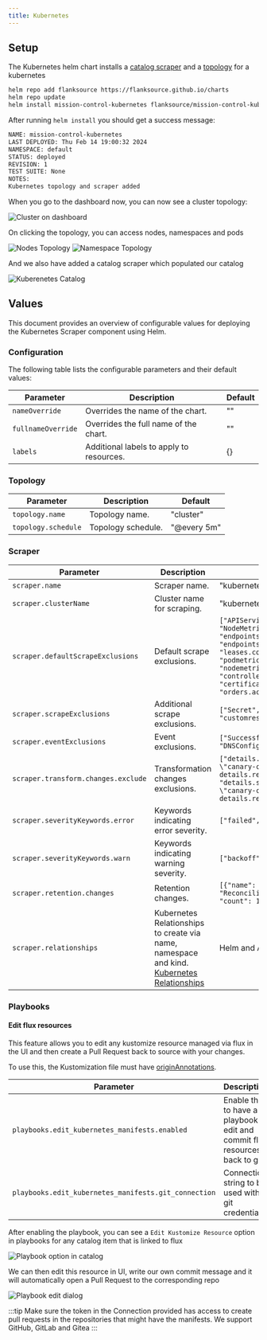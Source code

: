 ```yaml
---
title: Kubernetes
---
```


## Setup

The Kubernetes helm chart installs a [catalog scraper](/config-db/scrapers/kubernetes) and a [topology](/topology/examples/kubernetes) for a kubernetes

```sh
helm repo add flanksource https://flanksource.github.io/charts
helm repo update
helm install mission-control-kubernetes flanksource/mission-control-kubernetes
```

After running `helm install` you should get a success message:

```sh
NAME: mission-control-kubernetes
LAST DEPLOYED: Thu Feb 14 19:00:32 2024
NAMESPACE: default
STATUS: deployed
REVISION: 1
TEST SUITE: None
NOTES:
Kubernetes topology and scraper added
```

When you go to the dashboard now, you can now see a cluster topology:

![Cluster on dashboard](/img/kubernetes-registry-dashboard.png)

On clicking the topology, you can access nodes, namespaces and pods

![Nodes Topology](/img/kubernetes-registry-node-component.png)
![Namespace Topology](/img/kubernetes-registry-namespace-component.png)

And we also have added a catalog scraper which populated our catalog

![Kuberenetes Catalog](/img/kubernetes-registry-catalog-scraper.png)

## Values

This document provides an overview of configurable values for deploying the Kubernetes Scraper component using Helm.

### Configuration

The following table lists the configurable parameters and their default values:

| Parameter | Description | Default |
| --- | --- | --- |
| `nameOverride` | Overrides the name of the chart. | "" |
| `fullnameOverride` | Overrides the full name of the chart. | "" |
| `labels` | Additional labels to apply to resources. | {} |

### Topology

| Parameter | Description | Default |
| --- | --- | --- |
| `topology.name` | Topology name. | "cluster" |
| `topology.schedule` | Topology schedule. | "@every 5m" |

### Scraper

| Parameter | Description | Default |
| --- | --- | --- |
| `scraper.name` | Scraper name. | "kubernetes" |
| `scraper.clusterName` | Cluster name for scraping. | "kubernetes" |
| `scraper.defaultScrapeExclusions` | Default scrape exclusions. | `["APIService", "PodMetrics", "NodeMetrics", "endpoints.discovery.k8s.io", "endpointslices.discovery.k8s.io", "leases.coordination.k8s.io", "podmetrics.metrics.k8s.io", "nodemetrics.metrics.k8s.io", "controllerrevision", "certificaterequest", "orders.acme.cert-manager.io"]` |
| `scraper.scrapeExclusions` | Additional scrape exclusions. | `["Secret", "customresourcedefinition"]` |
| `scraper.eventExclusions` | Event exclusions. | `["SuccessfulCreate", "Created", "DNSConfigForming"]` |
| `scraper.transform.changes.exclude` | Transformation changes exclusions. | `["details.source.component == \"canary-checker\" && details.reason == \"Failed\"", "details.source.component == \"canary-checker\" && details.reason == \"Succeeded\""]` |
| `scraper.severityKeywords.error` | Keywords indicating error severity. | `["failed", "error"]` |
| `scraper.severityKeywords.warn` | Keywords indicating warning severity. | `["backoff", "nodeoutofmemory"]` |
| `scraper.retention.changes` | Retention changes. | `[{"name": "ReconciliationSucceeded", "count": 10}]` |
| `scraper.relationships` | Kubernetes Relationships to create via name, namespace and kind. [Kubernetes Relationships](/config-db/scrapers/kubernetes#kubernetesrelationships) | Helm and Argo |


### Playbooks

#### Edit flux resources

This feature allows you to edit any kustomize resource managed via flux in the UI and then create a Pull Request back to source with your changes.

To use this, the Kustomization file must have [originAnnotations](https://kubectl.docs.kubernetes.io/references/kustomize/kustomization/buildmetadata/#origin-annotation).

| Parameter | Description | Schema | Default |
| --- | --- | --- | --- |
| `playbooks.edit_kubernetes_manifests.enabled` | Enable this to have a playbook to edit and commit flux resources back to git | bool | `false`
| `playbooks.edit_kubernetes_manifests.git_connection` | Connection string to be used with git credentials | `string` (<CommonLink to="connection">_Connections_</CommonLink>) | `""`

After enabling the playbook, you can see a `Edit Kustomize Resource` option in playbooks for any catalog item that is linked to flux

![Playbook option in catalog](/img/kubernetes-registry-playbook-edit-catalog-option.png)

We can then edit this resource in UI, write our own commit message and it will automatically open a Pull Request to the corresponding repo

![Playbook edit dialog](/img/kubernetes-registry-playbook-edit-catalog-dialog.png)

:::tip
Make sure the token in the Connection provided has access to create pull requests in the repositories that might have the manifests. We support GitHub, GitLab and Gitea
:::
